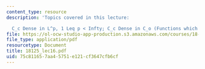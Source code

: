 ```yaml
---
content_type: resource
description: 'Topics covered in this lecture:

  C_c Dense in L^p, 1 Leq p < Infty; C_c Dense in C_o (Functions which vanish at Infty)'
file: https://ol-ocw-studio-app-production.s3.amazonaws.com/courses/18-125-measure-and-integration-fall-2003/75c811657aa45751e121cf3647cfb6cf_18125_lec16.pdf
file_type: application/pdf
resourcetype: Document
title: 18125_lec16.pdf
uid: 75c81165-7aa4-5751-e121-cf3647cfb6cf
---
```


